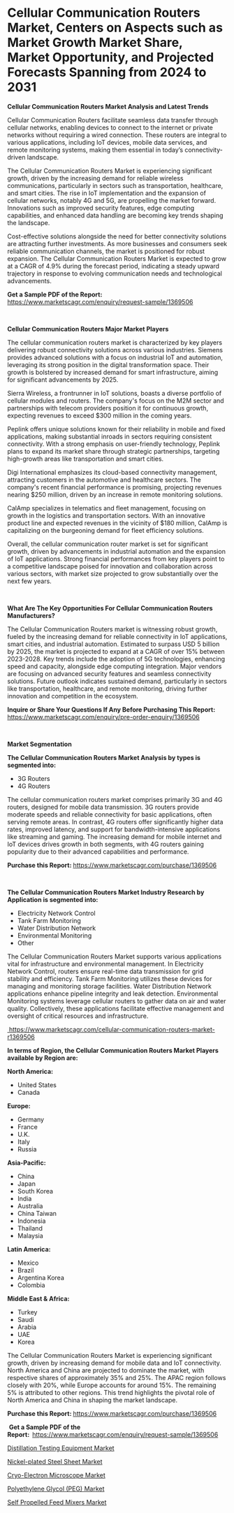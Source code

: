 <p><h1>Cellular Communication Routers Market, Centers on Aspects such as Market Growth Market Share, Market Opportunity, and Projected Forecasts Spanning from 2024 to 2031</h1></p><p><strong>Cellular Communication Routers Market Analysis and Latest Trends</strong></p>
<p><p>Cellular Communication Routers facilitate seamless data transfer through cellular networks, enabling devices to connect to the internet or private networks without requiring a wired connection. These routers are integral to various applications, including IoT devices, mobile data services, and remote monitoring systems, making them essential in today’s connectivity-driven landscape.</p><p>The Cellular Communication Routers Market is experiencing significant growth, driven by the increasing demand for reliable wireless communications, particularly in sectors such as transportation, healthcare, and smart cities. The rise in IoT implementation and the expansion of cellular networks, notably 4G and 5G, are propelling the market forward. Innovations such as improved security features, edge computing capabilities, and enhanced data handling are becoming key trends shaping the landscape.</p><p>Cost-effective solutions alongside the need for better connectivity solutions are attracting further investments. As more businesses and consumers seek reliable communication channels, the market is positioned for robust expansion. The Cellular Communication Routers Market is expected to grow at a CAGR of 4.9% during the forecast period, indicating a steady upward trajectory in response to evolving communication needs and technological advancements.</p></p>
<p><strong>Get a Sample PDF of the Report:&nbsp;</strong> <a href="https://www.marketscagr.com/enquiry/request-sample/1369506?utm_campaign=1411&utm_medium=2&utm_source=Github&utm_content=ia&utm_term=11102024&utm_id=cellular-communication-routers">https://www.marketscagr.com/enquiry/request-sample/1369506</a></p>
<p>&nbsp;</p>
<p><strong>Cellular Communication Routers Major Market Players</strong></p>
<p><p>The cellular communication routers market is characterized by key players delivering robust connectivity solutions across various industries. Siemens provides advanced solutions with a focus on industrial IoT and automation, leveraging its strong position in the digital transformation space. Their growth is bolstered by increased demand for smart infrastructure, aiming for significant advancements by 2025.</p><p>Sierra Wireless, a frontrunner in IoT solutions, boasts a diverse portfolio of cellular modules and routers. The company's focus on the M2M sector and partnerships with telecom providers position it for continuous growth, expecting revenues to exceed $300 million in the coming years. </p><p>Peplink offers unique solutions known for their reliability in mobile and fixed applications, making substantial inroads in sectors requiring consistent connectivity. With a strong emphasis on user-friendly technology, Peplink plans to expand its market share through strategic partnerships, targeting high-growth areas like transportation and smart cities.</p><p>Digi International emphasizes its cloud-based connectivity management, attracting customers in the automotive and healthcare sectors. The company's recent financial performance is promising, projecting revenues nearing $250 million, driven by an increase in remote monitoring solutions.</p><p>CalAmp specializes in telematics and fleet management, focusing on growth in the logistics and transportation sectors. With an innovative product line and expected revenues in the vicinity of $180 million, CalAmp is capitalizing on the burgeoning demand for fleet efficiency solutions.</p><p>Overall, the cellular communication router market is set for significant growth, driven by advancements in industrial automation and the expansion of IoT applications. Strong financial performances from key players point to a competitive landscape poised for innovation and collaboration across various sectors, with market size projected to grow substantially over the next few years.</p></p>
<p>&nbsp;</p>
<p><strong>What Are The Key Opportunities For Cellular Communication Routers Manufacturers?</strong></p>
<p><p>The Cellular Communication Routers market is witnessing robust growth, fueled by the increasing demand for reliable connectivity in IoT applications, smart cities, and industrial automation. Estimated to surpass USD 5 billion by 2025, the market is projected to expand at a CAGR of over 15% between 2023-2028. Key trends include the adoption of 5G technologies, enhancing speed and capacity, alongside edge computing integration. Major vendors are focusing on advanced security features and seamless connectivity solutions. Future outlook indicates sustained demand, particularly in sectors like transportation, healthcare, and remote monitoring, driving further innovation and competition in the ecosystem.</p></p>
<p><strong>Inquire or Share Your Questions If Any Before Purchasing This Report:</strong> <a href="https://www.marketscagr.com/enquiry/pre-order-enquiry/1369506?utm_campaign=1411&utm_medium=2&utm_source=Github&utm_content=ia&utm_term=11102024&utm_id=cellular-communication-routers">https://www.marketscagr.com/enquiry/pre-order-enquiry/1369506</a></p>
<p>&nbsp;</p>
<p><strong>Market Segmentation</strong></p>
<p><strong>The Cellular Communication Routers Market Analysis by types is segmented into:</strong></p>
<p><ul><li>3G Routers</li><li>4G Routers</li></ul></p>
<p><p>The cellular communication routers market comprises primarily 3G and 4G routers, designed for mobile data transmission. 3G routers provide moderate speeds and reliable connectivity for basic applications, often serving remote areas. In contrast, 4G routers offer significantly higher data rates, improved latency, and support for bandwidth-intensive applications like streaming and gaming. The increasing demand for mobile internet and IoT devices drives growth in both segments, with 4G routers gaining popularity due to their advanced capabilities and performance.</p></p>
<p><strong>Purchase this Report:&nbsp;</strong><a href="https://www.marketscagr.com/purchase/1369506?utm_campaign=1411&utm_medium=2&utm_source=Github&utm_content=ia&utm_term=11102024&utm_id=cellular-communication-routers">https://www.marketscagr.com/purchase/1369506</a></p>
<p>&nbsp;</p>
<p><strong>The Cellular Communication Routers Market Industry Research by Application is segmented into:</strong></p>
<p><ul><li>Electricity Network Control</li><li>Tank Farm Monitoring</li><li>Water Distribution Network</li><li>Environmental Monitoring</li><li>Other</li></ul></p>
<p><p>The Cellular Communication Routers Market supports various applications vital for infrastructure and environmental management. In Electricity Network Control, routers ensure real-time data transmission for grid stability and efficiency. Tank Farm Monitoring utilizes these devices for managing and monitoring storage facilities. Water Distribution Network applications enhance pipeline integrity and leak detection. Environmental Monitoring systems leverage cellular routers to gather data on air and water quality. Collectively, these applications facilitate effective management and oversight of critical resources and infrastructure.</p></p>
<p><a href="https://www.marketscagr.com/cellular-communication-routers-market-r1369506?utm_campaign=1411&utm_medium=2&utm_source=Github&utm_content=ia&utm_term=11102024&utm_id=cellular-communication-routers">&nbsp;https://www.marketscagr.com/cellular-communication-routers-market-r1369506</a></p>
<p><strong>In terms of Region, the Cellular Communication Routers Market Players available by Region are:</strong></p>
<p>
    <p> <strong> North America: </strong>
        <ul>
            <li>United States</li>
            <li>Canada</li>
        </ul>
        </p> 
    <p> <strong> Europe: </strong>
        <ul>
            <li>Germany</li>
            <li>France</li>
            <li>U.K.</li>
            <li>Italy</li>
            <li>Russia</li>
        </ul>
        </p> 
    <p> <strong> Asia-Pacific: </strong>
        <ul>
            <li>China</li>
            <li>Japan</li>
            <li>South Korea</li>
            <li>India</li>
            <li>Australia</li>
            <li>China Taiwan</li>
            <li>Indonesia</li>
            <li>Thailand</li>
            <li>Malaysia</li>
        </ul>
        </p> 
    <p> <strong> Latin America: </strong>
        <ul>
            <li>Mexico</li>
            <li>Brazil</li>
            <li>Argentina Korea</li>
            <li>Colombia</li>
        </ul>
        </p> 
    <p> <strong> Middle East & Africa: </strong>
        <ul>
            <li>Turkey</li>
            <li>Saudi</li>
            <li>Arabia</li>
            <li>UAE</li>
            <li>Korea</li>
        </ul>
    </p>
    </p>
<p><p>The Cellular Communication Routers Market is experiencing significant growth, driven by increasing demand for mobile data and IoT connectivity. North America and China are projected to dominate the market, with respective shares of approximately 35% and 25%. The APAC region follows closely with 20%, while Europe accounts for around 15%. The remaining 5% is attributed to other regions. This trend highlights the pivotal role of North America and China in shaping the market landscape.</p></p>
<p><strong>Purchase this Report: </strong><a href="https://www.marketscagr.com/purchase/1369506?utm_campaign=1411&utm_medium=2&utm_source=Github&utm_content=ia&utm_term=11102024&utm_id=cellular-communication-routers">https://www.marketscagr.com/purchase/1369506</a></p>
<p>&nbsp;<strong>Get a Sample PDF of the Report:&nbsp;&nbsp;</strong><a href="https://www.marketscagr.com/enquiry/request-sample/1369506?utm_campaign=1411&utm_medium=2&utm_source=Github&utm_content=ia&utm_term=11102024&utm_id=cellular-communication-routers">https://www.marketscagr.com/enquiry/request-sample/1369506</a></p>
<p><strong></strong></p>
<p><p><a href="https://www.linkedin.com/pulse/comprehensive-distillation-testing-equipment-market-report-s4zvf?utm_campaign=1411&utm_medium=2&utm_source=Github&utm_content=ia&utm_term=11102024&utm_id=cellular-communication-routers">Distillation Testing Equipment Market</a></p><p><a href="https://www.linkedin.com/pulse/nickel-plated-steel-sheet-market-trends-strategic-insights-2024-ftfvf?utm_campaign=1411&utm_medium=2&utm_source=Github&utm_content=ia&utm_term=11102024&utm_id=cellular-communication-routers">Nickel-plated Steel Sheet Market</a></p><p><a href="https://www.linkedin.com/pulse/strategic-insights-cryo-electron-microscope-market-growth-drivers-43mjc?utm_campaign=1411&utm_medium=2&utm_source=Github&utm_content=ia&utm_term=11102024&utm_id=cellular-communication-routers">Cryo-Electron Microscope Market</a></p><p><a href="https://www.linkedin.com/pulse/polyethylene-glycol-peg-market-growth-outlook-from-2024-2031-lcd7f?utm_campaign=1411&utm_medium=2&utm_source=Github&utm_content=ia&utm_term=11102024&utm_id=cellular-communication-routers">Polyethylene Glycol (PEG) Market</a></p><p><a href="https://www.linkedin.com/pulse/booming-self-propelled-feed-mixers-market-sector-analysis-growth-03xec?utm_campaign=1411&utm_medium=2&utm_source=Github&utm_content=ia&utm_term=11102024&utm_id=cellular-communication-routers">Self Propelled Feed Mixers Market</a></p></p>